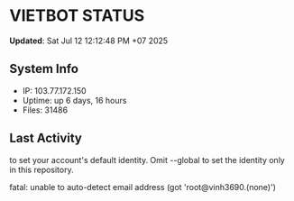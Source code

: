 # VIETBOT STATUS
**Updated**: Sat Jul 12 12:12:48 PM +07 2025

## System Info
- IP: 103.77.172.150
- Uptime: up 6 days, 16 hours
- Files: 31486

## Last Activity

to set your account's default identity.
Omit --global to set the identity only in this repository.

fatal: unable to auto-detect email address (got 'root@vinh3690.(none)')
